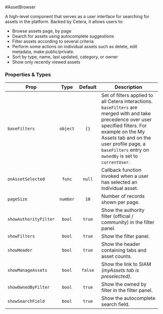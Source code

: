 #AssetBrowser

A high-level component that serves as a user interface for searching for assets in the platform. Backed by Cetera, it allows users to:

* Browse assets page, by page
* Dearch for assets using autocomplete suggestions
* Filter assets according to several criteria
* Perform some actions on individual assets such as delete, edit metadata, make public/private.
* Sort by type, name, last updated, category, or owner
* Show only recently viewed assets

### Properties & Types

Prop | Type | Default | Description
--- | :---: | :---: | ---
`baseFilters` | `object` | `{}` | Set of filters applied to all Cetera interactions. `baseFilters` are merged with and take precedence over user specified filters. For example on the My Assets tab and on the user profile page, a `baseFilters` entry on `ownedBy` is set to `currentUser`.
`onAssetSelected` | `func` | `null` | Callback function invoked when a user has selected an individual asset.
`pageSize` | `number` | `10` | Number of records shown per page.
`showAuthorityFilter` | `bool` | `true` | Show the authority filter (official / community) in the filter panel.
`showFilters` | `bool` | `true` | Show the filter panel.
`showHeader` | `bool` | `true` | Show the header containing tabs and asset counts.
`showManageAssets` | `bool` | `false` | Show the link to SIAM _(myAssets tab is preselected)_.
`showOwnedByFilter` | `bool` | `true` | Show the owned by filter in the filter panel.
`showSearchField` | `bool` | `true` | Show the autocomplete search field.

